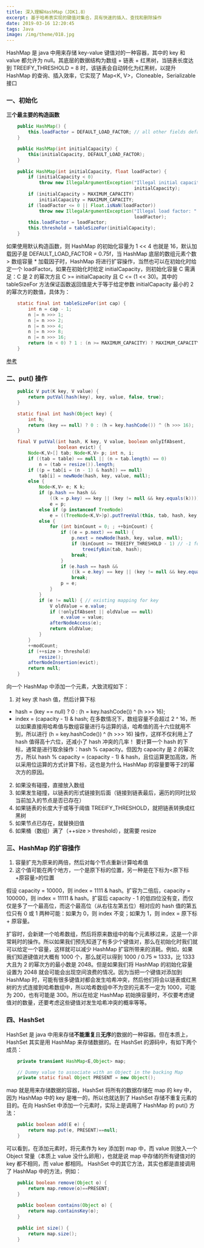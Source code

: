```yaml
---
title: 深入理解HashMap（JDK1.8）
excerpt: 基于哈希表实现的键值对集合，具有快速的插入、查找和删除操作
date: 2019-03-16 12:20:45
tags: Java
image: /img/theme/018.jpg
---
```


HashMap 是 java 中用来存储 key-value 键值对的一种容器，其中的 key 和 value 都允许为 null。其底层的数据结构为数组 + 链表 + 红黑树，当链表长度达到 TREEIFY_THRESHOLD = 8 时，该链表会自动转化为红黑树，以提升 HashMap 的查询、插入效率，它实现了 Map<K, V>，Cloneable，Serializable接口

### 一、初始化
**三个最主要的构造函数**
```java
    public HashMap() {
        this.loadFactor = DEFAULT_LOAD_FACTOR; // all other fields defaulted
    }

    public HashMap(int initialCapacity) {
        this(initialCapacity, DEFAULT_LOAD_FACTOR);
    }
    
    public HashMap(int initialCapacity, float loadFactor) {
        if (initialCapacity < 0)
            throw new IllegalArgumentException("Illegal initial capacity: " +
                                               initialCapacity);
        if (initialCapacity > MAXIMUM_CAPACITY)
            initialCapacity = MAXIMUM_CAPACITY;
        if (loadFactor <= 0 || Float.isNaN(loadFactor))
            throw new IllegalArgumentException("Illegal load factor: " +
                                               loadFactor);
        this.loadFactor = loadFactor;
        this.threshold = tableSizeFor(initialCapacity);
    }
```
如果使用默认构造函数，则 HashMap 的初始化容量为 1 << 4 也就是 16，默认加载因子是 DEFAULT_LOAD_FACTOR = 0.75f，当 HashMap 底层的数组元素个数 > 数组容量 * 加载因子时，HashMap 将进行扩容操作，当然也可以在初始化时给定一个 loadFactor。如果在初始化时给定 initialCapacity，则初始化容量 C 需满足：C 是 2 的幂次方且 C >= initialCapacity 且 C <= (1 << 30)。其中的 tableSizeFor 方法保证函数返回值是大于等于给定参数 initialCapacity 最小的 2 的幂次方的数值，具体为：
```java
    static final int tableSizeFor(int cap) {
        int n = cap - 1;
        n |= n >>> 1;
        n |= n >>> 2;
        n |= n >>> 4;
        n |= n >>> 8;
        n |= n >>> 16;
        return (n < 0) ? 1 : (n >= MAXIMUM_CAPACITY) ? MAXIMUM_CAPACITY : n + 1;
    }
```
[参考](https://juejin.im/post/58f2f47061ff4b0058f4b7cc)

### 二、put() 操作
```java
    public V put(K key, V value) {
        return putVal(hash(key), key, value, false, true);
    }
```
```java
    static final int hash(Object key) {
        int h;
        return (key == null) ? 0 : (h = key.hashCode()) ^ (h >>> 16);
    }
```
```java
    final V putVal(int hash, K key, V value, boolean onlyIfAbsent,
                   boolean evict) {
        Node<K,V>[] tab; Node<K,V> p; int n, i;
        if ((tab = table) == null || (n = tab.length) == 0)
            n = (tab = resize()).length;
        if ((p = tab[i = (n - 1) & hash]) == null)
            tab[i] = newNode(hash, key, value, null);
        else {
            Node<K,V> e; K k;
            if (p.hash == hash &&
                ((k = p.key) == key || (key != null && key.equals(k))))
                e = p;
            else if (p instanceof TreeNode)
                e = ((TreeNode<K,V>)p).putTreeVal(this, tab, hash, key, value);
            else {
                for (int binCount = 0; ; ++binCount) {
                    if ((e = p.next) == null) {
                        p.next = newNode(hash, key, value, null);
                        if (binCount >= TREEIFY_THRESHOLD - 1) // -1 for 1st
                            treeifyBin(tab, hash);
                        break;
                    }
                    if (e.hash == hash &&
                        ((k = e.key) == key || (key != null && key.equals(k))))
                        break;
                    p = e;
                }
            }
            if (e != null) { // existing mapping for key
                V oldValue = e.value;
                if (!onlyIfAbsent || oldValue == null)
                    e.value = value;
                afterNodeAccess(e);
                return oldValue;
            }
        }
        ++modCount;
        if (++size > threshold)
            resize();
        afterNodeInsertion(evict);
        return null;
    }
```
向一个 HashMap 中添加一个元素，大致流程如下：
1. 对 key 求 hash 值，然后计算下标
  + hash = (key == null) ? 0 : (h = key.hashCode()) ^ (h >>> 16);
  + index = (capacity - 1) & hash;
在多数情况下，数组容量不会超过 2 ^ 16，所以如果直接用哈希值与数组容量进行与运算的话，哈希值的高十六位就用不到，所以进行 (h = key.hashCode()) ^ (h >>> 16) 操作，这样不仅利用上了 hash 值得高十六位，还减小了 hash 冲突的几率！
要计算一个 hash 的下标，通常是进行取余操作：hash % capacity。但因为 capacity 是 2 的幂次方，所以 hash % capacity = (capacity - 1) & hash，且位运算更加高效，所以采用位运算的方式计算下标，这也是为什么 HashMap 的容量要等于2的幂次方的原因。
2. 如果没有碰撞，直接放入数组
3. 如果发生碰撞，以链表的形式链接到后面（链接到链表最后，遍历的同时比较当前加入的节点是否已存在）
4. 如果链表的长度大于或等于阈值 TREEIFY_THRESHOLD，就把链表转换成红黑树
5. 如果节点已存在，就替换旧值
6. 如果桶（数组）满了（++size > threshold），就需要 resize

### 三、HashMap 的扩容操作
1. 容量扩充为原来的两倍，然后对每个节点重新计算哈希值
2. 这个值可能在两个地方，一个是原下标的位置，另一种是在下标为<原下标+原容量>的位置

假设 capacity = 10000，则 index = 1111 & hash。扩容为二倍后，capacity = 100000，则 index = 11111 & hash。扩容后 capacity - 1 的低四位没有变，而仅仅是多了一个最高位，而这个最高位（从右往左第五位）相对应的 hash 值的第五位只有 0 或 1 两种可能：如果为 0，则 index 不变；如果为 1，则 index = 原下标 + 原容量。

扩容时，会新建一个哈希数组，然后将原来数组中的每个元素移过来，这是一个非常耗时的操作。所以如果我们预先知道了有多少个键值对，那么在初始化时我们就可以给定一个容量，这样就可以减少 HashMap 扩容所带来的消耗。例如，如果我们知道键值对大概有 1000 个，那么就可以得到 1000 / 0.75 ≈ 1333，比 1333 大且为 2 的幂次方的最小数是 2048。但是如果我们将 HashMap 的初始化容量设置为 2048 就会可能会出现空间浪费的情况。因为当把一个键值对添加到 HashMap 时，可能有很多键值对都会发生哈希冲突，然后他们将会以链表或红黑树的方式连接到哈希数组中，所以哈希数组中不为空的元素不一定为 1000，可能为 200，也有可能是 300。所以在给定 HashMap 初始换容量时，不仅要考虑键值对的数量，还要考虑这些键值对发生哈希冲突的概率等等。

### 四、HashSet
HashSet 是 java 中用来存储**不能重复**且**无序**的数据的一种容器。但在本质上，HashSet 其实是用 HashMap 来存储数据的。在 HashSet 的源码中，有如下两个成员：
```java
    private transient HashMap<E,Object> map;

    // Dummy value to associate with an Object in the backing Map
    private static final Object PRESENT = new Object();
```
map 就是用来存储数据的容器，HashSet 将所有的数据存储在 map 的 key 中，因为 HashMap 中的 key 是唯一的，所以也就达到了 HashSet 存储不重复元素的目的。在向 HashSet 中添加一个元素时，实际上是调用了 HashMap 的 put() 方法：
```java
    public boolean add(E e) {
        return map.put(e, PRESENT)==null;
    }
```
可以看到，在添加元素时，将元素作为 key 添加到 map 中，而 value 则放入一个 Object 常量（本质上 value 没什么卵用），也就是说 map 中存储的所有键值对的 key 都不相同，而 value 都相同。
HashSet 中的其它方法，其实也都是直接调用了 HashMap 中的方法，例如：
```java
    public boolean remove(Object o) {
        return map.remove(o)==PRESENT;
    }
    
    public boolean contains(Object o) {
        return map.containsKey(o);
    }
    
    public int size() {
        return map.size();
    }
```